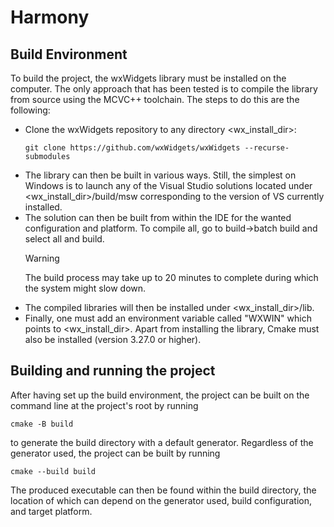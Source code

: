# Harmony
## Build Environment
To build the project, the wxWidgets library must be installed on the computer.
The only approach that has been tested is to compile the library from source using the MCVC++ toolchain.
The steps to do this are the following:
- Clone the wxWidgets repository to any directory <wx_install_dir>:
  ```
  git clone https://github.com/wxWidgets/wxWidgets --recurse-submodules
  ```
- The library can then be built in various ways. Still, the simplest on Windows is to launch any of the Visual Studio solutions located under <wx_install_dir>/build/msw corresponding to the version of VS currently installed.
- The solution can then be built from within the IDE for the wanted configuration and platform. To compile all, go to build->batch build and select all and build.
  > [!WARNING]
  > The build process may take up to 20 minutes to complete during which the system might slow down.
- The compiled libraries will then be installed under <wx_install_dir>/lib.
- Finally, one must add an environment variable called "WXWIN" which points to <wx_install_dir>.
Apart from installing the library, Cmake must also be installed (version 3.27.0 or higher).
## Building and running the project
After having set up the build environment, the project can be built on the command line at the project's root by running
```
cmake -B build
```
to generate the build directory with a default generator. Regardless of the generator used, the project can be built by running
```
cmake --build build
```
The produced executable can then be found within the build directory, the location of which can depend on the generator used, build configuration, and target platform.
